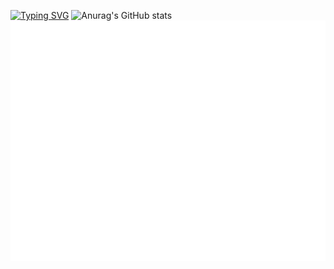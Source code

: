 [![Typing SVG](https://readme-typing-svg.herokuapp.com?font=Noto+Sans+Traditional+Chinese&weight=900&size=100&pause=100&color=F71010&center=true&vCenter=true&multiline=true&width=2000&height=300&lines=%E4%BD%A0%E5%A5%BD%EF%BC%8C%E8%BF%99%E9%87%8C%E6%98%AF%E6%96%B0%E6%89%8B%E5%BC%80%E5%8F%91%E8%80%85LAFzi;%E6%AC%A2%E8%BF%8E%E6%9D%A5%E5%88%B0%E6%88%91%E7%9A%84GitHub%E4%B8%96%E7%95%8C%EF%BC%81)](https://git.io/typing-svg)
![Anurag's GitHub stats](https://github-readme-stats.vercel.app/api?username=LAFzi-U)
![Metrics](/github-metrics.svg)
